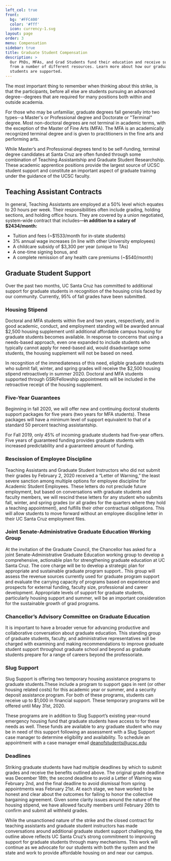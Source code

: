 ```yaml
---
left_col: true
front:
  bg: '#FFC400'
  color: '#fff'
  icon: currency-1.svg
layout: page
order: 3
menu: Compensation
sidebar: true
title: Graduate Student Compensation
description: >
  Our PhDs, MFAs, and Grad Students fund their education and receive support
  from a number of different resources. Learn more about how our graduate
  students are supported.
---
```


The most important thing to remember when thinking about this strike, is that the participants, before all else are students pursuing an advanced degree--degrees that are required for many positions both within and outside academia. 

For those who may be unfamiliar, graduate degrees fall generally into two types--a Master's or Professional degree and Doctorate or "Terminal" degree. Most non-doctoral degrees are not terminal in academic terms, with the exception of the Master of Fine Arts (MFA). The MFA is an academically recognized terminal degree and is given to practitioners in the fine arts and performing arts.
 
While Master’s and Professional degrees tend to be self-funding, terminal degree candidates at Santa Cruz are often funded through some combination of Teaching Assistantship and Graduate Student Researchship. These academic apprentice positions provide the largest source of UCSC student support and constitute an important aspect of graduate training under the guidance of the UCSC faculty.
 
## Teaching Assistant Contracts

In general, Teaching Assistants are employed at a 50% level which equates to 20 hours per week.  Their responsibilities often include grading, holding sections, and holding office hours.  They are covered by a union negotiated, system-wide contract that includes&mdash;__in addition to a salary of $2434/month:__

- Tuition and fees (~$1533/month for in-state students)
- 3% annual wage increases (in line with other University employees)
- A childcare subsidy of $3,300 per year (unique to TAs)
- A one-time signing bonus, and
- A complete remission of any health care premiums (~$540/month)

## Graduate Student Support

Over the past two months, UC Santa Cruz has committed to additional support for graduate students in recognition of the housing crisis faced by our community. Currently, 95% of fall grades have been submitted. 

### Housing Stipend

Doctoral and MFA students within five and two years, respectively, and in good academic, conduct, and employment standing will be awarded annual $2,500 housing supplement until additional affordable campus housing for graduate students becomes available. In response to concerns that using a needs-based approach, even one expanded to include students who typically cannot apply for need-based aid, would disadvantage some students, the housing supplement will not be based on need.

In recognition of the immediateness of this need, eligible graduate students who submit fall, winter, and spring grades will receive the $2,500 housing stipend retroactively in summer 2020. Doctoral and MFA students supported through GSR/Fellowship appointments will be included in the retroactive receipt of the housing supplement.

### Five-Year Guarantees

Beginning in fall 2020, we will offer new and continuing doctoral students support packages for five years (two years for MFA students). These packages will have a minimum level of support equivalent to that of a standard 50 percent teaching assistantship. 

For Fall 2019, only 45% of incoming graduate students had five-year offers. Five years of guaranteed funding provides graduate students with increased predictability and a guaranteed amount of funding. 

### Rescission of Employee Discipline

Teaching Assistants and Graduate Student Instructors who did not submit their grades by February 2, 2020 received a “Letter of Warning,” the least severe sanction among multiple options for employee discipline for Academic Student Employees. These letters do not preclude future employment, but based on conversations with graduate students and faculty members, we will rescind these letters for any student who submits fall, winter, and spring grades (or all grades for the quarters where they hold a teaching appointment), and fulfills their other contractual obligations. This will allow students to move forward without an employee discipline letter in their UC Santa Cruz employment files.

### Joint Senate-Administrative Graduate Education Working Group

At the invitation of the Graduate Council, the Chancellor has asked for a joint Senate-Administrative Graduate Education working group to develop a comprehensive, actionable plan for strengthening graduate education at UC Santa Cruz. The core charge will be to develop a strategic plan for appropriate and sustainable graduate program support.. This group will assess the revenue sources currently used for graduate program support and evaluate the carrying capacity of programs based on experience and prospects for external funding, faculty size, professional and career development. Appropriate levels of support for graduate students, particularly housing support and summer, will be an important consideration for the sustainable growth of grad programs. 

### Chancellor’s Advisory Committee on Graduate Education

It is important to have a broader venue for advancing productive and collaborative conversation about graduate education. This standing group of graduate students, faculty, and administrative representatives will be charged with examining and making recommendations to improve graduate student support throughout graduate school and beyond as graduate students prepare for a range of careers beyond the professoriate. 

### Slug Support

Slug Support is offering two temporary housing assistance programs to graduate students.These include a program to support gaps in rent (or other housing related costs) for this academic year or summer, and a security deposit assistance program. For both of these programs, students can receive up to $1,000 in financial support. These temporary programs will be offered until May 31st, 2020.

These programs are in addition to Slug Support’s existing year-round emergency housing fund that graduate students have access to for these needs as well. These funds are available to any graduate student who may be in need of this support following an assessment with a Slug Support case manager to determine eligibility and availability. To schedule an appointment with a case manager email <deanofstudents@ucsc.edu>

### Deadlines

Striking graduate students have had multiple deadlines by which to submit grades and receive the benefits outlined above. The original grade deadline was December 18th; the second deadline to avoid a Letter of Warning was February 2nd, and the final deadline to avoid dismissal from spring appointments was February 21st. At each stage, we have worked to be honest and clear about the outcomes for failing to honor the collective bargaining agreement. Given some clarity issues around the nature of the housing stipend, we have allowed faculty members until February 26th to confirm and submit all withheld grades. 

While the unsanctioned nature of the strike and the closed contract for teaching assistants and graduate student instructors has made conversations around additional graduate student support challenging, the outline above reflects UC Santa Cruz’s strong commitment to improving support for graduate students through many mechanisms. This work will continue as we advocate for our students with both the system and the state and work to provide affordable housing on and near our campus. 

